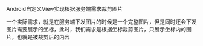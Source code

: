 Android自定义View实现根据服务端需求裁剪图片

一个实际需求，就是在服务端下发图片的时候是一个完整图片，但是同时还会下发图片需要展示的坐标，此时，我们需求是根据坐标裁剪图片，只展示坐标内的图片，也就是被裁剪后的内容

